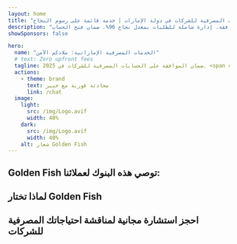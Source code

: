 ```yaml
---
layout: home
title: "الخدمات المصرفية للشركات في دولة الإمارات | خدمة قائمة على رسوم النجاح"
description: "حسابات شركات متعددة العملات مميزة بدون رسوم مقدمة - ادفع فقط بعد الموافقة. إدارة شاملة للطلبات بمعدل نجاح 96%. ضمان فتح الحساب."
showSponsors: false

hero:
  name: "الخدمات المصرفية الإماراتية: ملاذكم الآمن"
  # text: Zero upfront fees
  tagline: ضمان الموافقة على الحسابات المصرفية للشركات في 2025. <span class="hl">بدون رسوم مقدمة</span> - ادفع فقط بعد الموافقة. معدل نجاح 96%.
  actions:
    - theme: brand
      text: محادثة فورية مع خبير
      link: /chat
  image:
    light:
      src: /img/Logo.avif
      width: 40%
    dark:
      src: /img/Logo.avif
      width: 40%
    alt: شعار Golden Fish
---
```


<FeatureCards :features="[
  {
    title: 'ضمان الموافقة على الحسابات',
    bullet: '✓',
    items: [
      'ضمان لمدة شهرين للموافقة على الحساب الأول',
      'ضمان لمدة ثلاثة أشهر للحساب الثاني',
      'إعداد خطة عمل عالية الجودة',
      'دعم شامل للعناية الواجبة',
      'استراتيجية التواصل المباشر مع البنوك',
      'إعداد حزمة مصرفية كاملة'
    ],
    linkText: 'اعرف المزيد',
    link: '../../corporate-banking-services/guaranteed-account-approvals',
    icon: {
      light: '/video/iStock-2186765808.mp4',
      dark: '/video/iStock-2166377244.mp4',
      alt: 'المتطلبات المصرفية',
    }
  },
]" />

<FeatureCards :features="[
  {
    title: 'حسابات مصرفية إماراتية للأعمال عالية المخاطر',
    items: [
      'إرشاد خبير حول العناية الواجبة المعززة (EDD)',
      'مراقبة المعاملات وإدارة المخاطر', 
      'إعداد سياسات وإجراءات الامتثال',
      'إدارة العلاقات المصرفية',
      'تحديثات امتثال منتظمة ومراجعات',
      'تخطيط طوارئ لأمان الحساب'
    ],
    linkText: 'اعرف المزيد',
    link: '../../corporate-banking-services/UAE-Bank-Accounts-for-High-Risk-Business',
    icon: {
      light: '/img/iStock-1333000394.avif',
      dark: '/img/iStock-584576538.avif',
      alt: 'الخدمات المصرفية',
    }
  },
  {
    title: 'حافظ على الامتثال: احم أعمالك الإماراتية',
    items: [
      'مراجعات امتثال منتظمة لتحديد المخاطر المحتملة',
      'خدمات PRO شاملة للموافقات الحكومية',
      'إدارة تجديد التراخيص والتنبيهات',
      'استشارات مصرفية وصيانة الحسابات',
      'دعم امتثال ضريبة القيمة المضافة و ESR',
      'امتثال تأشيرات الموظفين وقانون العمل',
      'ورش تدريبية حول التحديثات التنظيمية'
    ],
    linkText: 'اعرف المزيد',
    link: '../../company-registration/Protect-Your-Business',
    icon: {
      light: '/img/iStock-1382278859.jpg',
      dark: '/img/iStock-1867623684.jpg',
      alt: 'الخدمات المصرفية',
    }
  },
  {
    title: 'مزايا الخدمات المصرفية للشركات في دولة الإمارات',
    items: [
      'نظام مصرفي قوي بتصنيف **Aa2** من موديز',
      '**سعر صرف ثابت للدولار الأمريكي منذ 1980**',
      'لا توجد قيود على حركة رؤوس الأموال',
      'احتياطيات أجنبية تزيد عن 184 مليار دولار أمريكي',
      'استقرار سياسي واقتصادي',
      'نظام مصرفي مدعوم من الحكومة',
      'خدمات مصرفية رقمية عالمية المستوى'
    ],
    linkText: 'اعرف المزيد',
    link: '../../company-registration/banking',
    icon: {
      light: '/img/iStock-1032707788.jpg',
      dark: '/img/iStock-1152367067.avif',
      alt: 'العملية المصرفية',
    }
  }
]" />

## Golden Fish توصي هذه البنوك لعملائنا:

<!--@include: /../../include/recommended-banks.md-->

## لماذا تختار Golden Fish

<BenefitsList :features="[
  {
    icon: '🏢',
    title: 'خبرة محلية في دولة الإمارات',
    text: 'متخصصون مخصصون في دبي يقدمون إرشادات خبيرة خلال كل خطوة من خطوات العملية.'
  },
  {
    icon: '📊',
    title: 'معدل نجاح مثبت',
    text: 'أكثر من 90% معدل موافقة مع مئات التأشيرات والحسابات المصرفية وتسجيلات الشركات الصادرة من خلال معالجتنا المتميزة.'
  },
  {
    icon: '💸',
    title: '**رسوم مبنية على النجاح**',
    text: '[ادفع فقط بعد الموافقة](/uae-business/benefits/success-based-fees). شفافية كاملة بدون تكاليف خفية.'
  },
]" />

## احجز استشارة مجانية لمناقشة احتياجاتك المصرفية للشركات

<ContactForm buttonText="تحدث مع خبير" />
